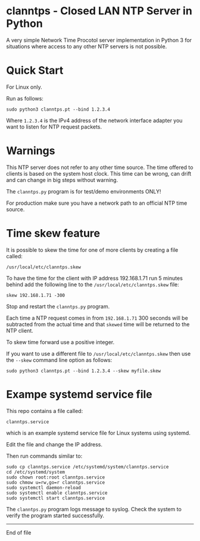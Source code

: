 # clanntps - Closed LAN NTP Server in Python

A very simple Network Time Procotol server implementation
in Python 3 for situations where access to any other NTP servers
is not possible.

# Quick Start

For Linux only.

Run as follows:

```
sudo python3 clanntps.pt --bind 1.2.3.4
```

Where `1.2.3.4` is the IPv4 address of the network interface adapter you
want to listen for NTP request packets.

# Warnings

This NTP server does not refer to any other time source. The time offered to clients
is based on the system host clock. This time can be wrong, can drift and can change in
big steps without warning.

The `clanntps.py` program is for test/demo environments ONLY!

For production make sure you have a network path to an official NTP time source.

# Time skew feature

It is possible to skew the time for one of more clients by creating a file called:

```
/usr/local/etc/clanntps.skew
```

To have the time for the client with IP address 192.168.1.71 run 5 minutes behind add the following line
to the `/usr/local/etc/clanntps.skew` file:

```
skew 192.168.1.71 -300
```

Stop and restart the `clanntps.py` program.

Each time a NTP request comes in from `192.168.1.71` 300 seconds will be subtracted from the actual time and
that `skewed` time will be returned to the NTP client.

To skew time forward use a positive integer.

If you want to use a different file to `/usr/local/etc/clanntps.skew` then use the `--skew` command line option as follows:

```
sudo python3 clanntps.pt --bind 1.2.3.4 --skew myfile.skew
```

# Exampe systemd service file

This repo contains a file called:

```
clanntps.service
```

which is an example systemd service file for Linux systems using systemd.

Edit the file and change the IP address.

Then run commands similar to:

```
sudo cp clanntps.service /etc/systemd/system/clanntps.service
cd /etc/systemd/system
sudo chown root:root clanntps.service
sudo chmow u=rw,go=r clanntps.service
sudo systemctl daemon-reload
sudo systemctl enable clanntps.service
sudo systemctl start clanntps.service
```

The `clanntps.py` program logs message to syslog. Check the system to verify the program started successfully.


--------------------------------------

End of file
